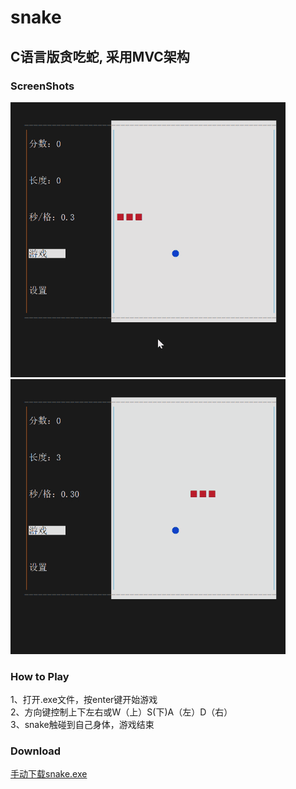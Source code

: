 # snake
## C语言版贪吃蛇, 采用MVC架构
### ScreenShots
![](/screenshots/s1.gif)
![](/screenshots/s2.gif)
### How to Play
1、打开.exe文件，按enter键开始游戏 <br>
2、方向键控制上下左右或W（上）S(下)A（左）D（右） <br>
3、snake触碰到自己身体，游戏结束 <br>
### Download
[手动下载snake.exe](https://github.com/rain9155/snake/blob/master/bin/Debug/snake.exe)
